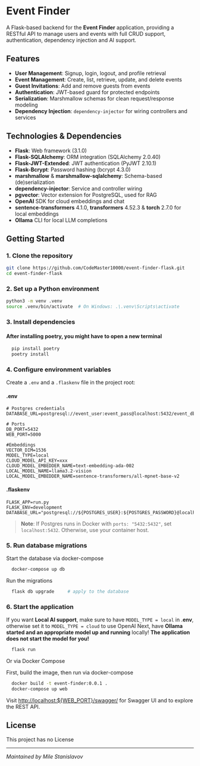 # Event Finder

A Flask-based backend for the **Event Finder** application, providing a RESTful API to manage users and events with full CRUD support,
authentication, dependency injection and AI support.

## Features

- **User Management**: Signup, login, logout, and profile retrieval
- **Event Management**: Create, list, retrieve, update, and delete events
- **Guest Invitations**: Add and remove guests from events
- **Authentication**: JWT-based guard for protected endpoints
- **Serialization**: Marshmallow schemas for clean request/response modeling
- **Dependency Injection**: `dependency-injector` for wiring controllers and services

## Technologies & Dependencies

- **Flask**: Web framework (3.1.0)
- **Flask-SQLAlchemy**: ORM integration (SQLAlchemy 2.0.40)
- **Flask-JWT-Extended**: JWT authentication (PyJWT 2.10.1)
- **Flask-Bcrypt**: Password hashing (bcrypt 4.3.0)
- **marshmallow** & **marshmallow-sqlalchemy**: Schema-based (de)serialization
- **dependency-injector**: Service and controller wiring
- **pgvector**: Vector extension for PostgreSQL, used for RAG
- **OpenAI** SDK for cloud embeddings and chat  
- **sentence-transformers** 4.1.0, **transformers** 4.52.3 & **torch** 2.7.0 for local embeddings  
- **Ollama** CLI for local LLM completions 

## Getting Started

### 1. Clone the repository

```bash
git clone https://github.com/CodeMaster10000/event-finder-flask.git
cd event-finder-flask
```

### 2. Set up a Python environment

```bash
python3 -m venv .venv
source .venv/bin/activate  # On Windows: .\.venv\Scripts\activate
```

### 3. Install dependencies

#### After installing poetry, you might have to open a new terminal

  ```bash
    pip install poetry
    poetry install
  ```

### 4. Configure environment variables

Create a `.env` and a `.flaskenv` file in the project root:

#### .env
```dotenv
# Postgres credentials
DATABASE_URL=postgresql://event_user:event_pass@localhost:5432/event_db

# Ports
DB_PORT=5432
WEB_PORT=5000

#Embeddings
VECTOR_DIM=1536
MODEL_TYPE=local
CLOUD_MODEL_API_KEY=xxx
CLOUD_MODEL_EMBEDDER_NAME=text-embedding-ada-002
LOCAL_MODEL_NAME=llama3.2-vision
LOCAL_MODEL_EMBEDDER_NAME=sentence-transformers/all-mpnet-base-v2
```

#### .flaskenv
```dotenv
FLASK_APP=run.py
FLASK_ENV=development
DATABASE_URL="postgresql://${POSTGRES_USER}:${POSTGRES_PASSWORD}@localhost:${DB_PORT}/${POSTGRES_DB}"

```
> **Note**: If Postgres runs in Docker with `ports: "5432:5432"`, set `localhost:5432`. Otherwise, use your container host.

### 5. Run database migrations

 Start the database via docker-compose
```bash
  docker-compose up db    
```

 Run the migrations
```bash
  flask db upgrade     # apply to the database
```

### 6. Start the application

  If you want **Local AI support**, make sure to have `MODEL_TYPE = local` in .**env**,
  otherwise set it to `MODEL_TYPE = cloud` to use OpenAI
  Next, have **Ollama started and an appropriate model up and running** locally!
  **The application does not start the model for you!**
```bash
  flask run
```
 Or via Docker Compose

 First, build the image, then run via docker-compose
```bash
  docker build -t event-finder:0.0.1 .    
  docker-compose up web
```

Visit [http://localhost:\${WEB\_PORT}/swagger/](http://localhost:${WEB_PORT}/swagger/) for Swagger UI and to explore the REST API.

## License

This project has no License

---

*Maintained by Mile Stanislavov*
